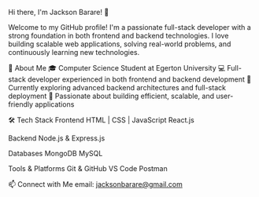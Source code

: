 Hi there, I'm Jackson Barare! 👋

Welcome to my GitHub profile! I'm a passionate full-stack developer with a strong foundation in both frontend and backend technologies. I love building scalable web applications, solving real-world problems, and continuously learning new technologies.

🚀 About Me
🎓 Computer Science Student at Egerton University
💻 Full-stack developer experienced in both frontend and backend development
🌱 Currently exploring advanced backend architectures and full-stack deployment
🎯 Passionate about building efficient, scalable, and user-friendly applications

🛠️ Tech Stack
Frontend
HTML | CSS | JavaScript 
React.js 

Backend
Node.js & Express.js 

Databases
MongoDB 
MySQL 

Tools & Platforms
Git & GitHub
VS Code
Postman

📫 Connect with Me
email: jacksonbarare@gmail.com
